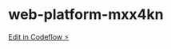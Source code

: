 # web-platform-mxx4kn

[Edit in Codeflow ⚡️](https://stackblitz.com/~/github.com/Rixzer/web-platform-mxx4kn)